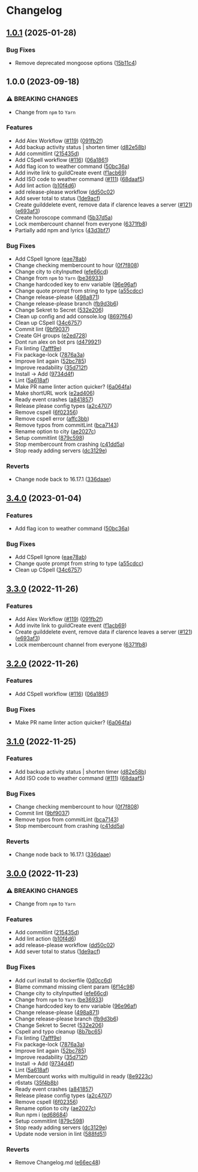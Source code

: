 # Changelog

## [1.0.1](https://github.com/Ki-er/Clarence-Bot/compare/v1.0.0...v1.0.1) (2025-01-28)


### Bug Fixes

* Remove deprecated mongoose options ([15b11c4](https://github.com/Ki-er/Clarence-Bot/commit/15b11c44c2be58d02b21e23ae62a4de9afe3eb13))

## 1.0.0 (2023-09-18)


### ⚠ BREAKING CHANGES

* Change from `npm` to `Yarn`

### Features

* Add Alex Workflow ([#119](https://github.com/KieranRobson/Clarence-Bot/issues/119)) ([091fb2f](https://github.com/KieranRobson/Clarence-Bot/commit/091fb2f109a12cf72347008369032fdf96cf2677))
* Add backup activity status | shorten timer ([d82e58b](https://github.com/KieranRobson/Clarence-Bot/commit/d82e58b1e379bb20eba2b736062152bc681d40a3))
* Add commitlint ([215435d](https://github.com/KieranRobson/Clarence-Bot/commit/215435d10e54549023f67ed2f12842274fe1c81e))
* Add CSpell workflow ([#116](https://github.com/KieranRobson/Clarence-Bot/issues/116)) ([06a1861](https://github.com/KieranRobson/Clarence-Bot/commit/06a186185c5d0a4c7cc6a6c76b50a088c235fa64))
* Add flag icon to weather command ([50bc36a](https://github.com/KieranRobson/Clarence-Bot/commit/50bc36a5cff1d66d0d2bfa621634606ac0e9405a))
* Add invite link to guildCreate event ([f1acb69](https://github.com/KieranRobson/Clarence-Bot/commit/f1acb69bac186ec9e4ca9291b125cc22fe4f583b))
* Add ISO code to weather command ([#111](https://github.com/KieranRobson/Clarence-Bot/issues/111)) ([68daaf5](https://github.com/KieranRobson/Clarence-Bot/commit/68daaf5d4183fedd3ce5d0c5f8b7fc2ed4198283))
* Add lint action ([b10f4d6](https://github.com/KieranRobson/Clarence-Bot/commit/b10f4d67467d50c05ea79b2b0ceb97c6ecb6b7b3))
* add release-please workflow ([dd50c02](https://github.com/KieranRobson/Clarence-Bot/commit/dd50c02a57f565b57bb1db495dbdb3a43608e897))
* Add sever total to status ([1de9acf](https://github.com/KieranRobson/Clarence-Bot/commit/1de9acfd3d3f59fe25581589bb943c389cc3fbc9))
* Create guilddelete event, remove data if clarence leaves a server ([#121](https://github.com/KieranRobson/Clarence-Bot/issues/121)) ([e693af3](https://github.com/KieranRobson/Clarence-Bot/commit/e693af3024feb2e1fc0053d93a2b609465a48c30))
* Create horoscope command ([5b37d5a](https://github.com/KieranRobson/Clarence-Bot/commit/5b37d5a2e93a973d75091b23400938dc21332a0e))
* Lock membercount channel from everyone ([6371fb8](https://github.com/KieranRobson/Clarence-Bot/commit/6371fb87663f755f5b23e66310b8f0c511ae8c66))
* Partially add npm and lyrics ([43d3bf7](https://github.com/KieranRobson/Clarence-Bot/commit/43d3bf77050572a5acc01da35dece5696cc52ce8))


### Bug Fixes

* Add CSpell Ignore ([eae78ab](https://github.com/KieranRobson/Clarence-Bot/commit/eae78ab31ced680ed5f91c5972c2d4eaa0945776))
* Change checking membercount to hour ([0f7f808](https://github.com/KieranRobson/Clarence-Bot/commit/0f7f80817682bd48abcce0530f28e9e14f9f435d))
* Change city to cityInputted ([efe66cd](https://github.com/KieranRobson/Clarence-Bot/commit/efe66cd7aebd4b60a49b76fc822bae2063c9aa5b))
* Change from `npm` to `Yarn` ([be36933](https://github.com/KieranRobson/Clarence-Bot/commit/be36933d178e9fa4d66bdab15d041ee575c5995e))
* Change hardcoded key to env variable ([96e96af](https://github.com/KieranRobson/Clarence-Bot/commit/96e96af07be181a9dd6619031cbf155d2cf323d5))
* Change quote prompt from string to type ([a55cdcc](https://github.com/KieranRobson/Clarence-Bot/commit/a55cdccc2e18b1a23d606f1e0c90fc3f23c881e4))
* Change release-please ([498a871](https://github.com/KieranRobson/Clarence-Bot/commit/498a871c1eedd10e7e017f16e0617600357296c3))
* Change release-please branch ([fb9d3b6](https://github.com/KieranRobson/Clarence-Bot/commit/fb9d3b683d1145b76bc7d7260a506dbdd667944f))
* Change Sekret to Secret ([532e206](https://github.com/KieranRobson/Clarence-Bot/commit/532e2061581602d5ab4ba10d7423fc765bf1e620))
* Clean up config and add console.log ([8697f64](https://github.com/KieranRobson/Clarence-Bot/commit/8697f64572d2c902be6d2e696cb9b4194f123da9))
* Clean up CSpell ([34c6757](https://github.com/KieranRobson/Clarence-Bot/commit/34c6757f1fe98bd1ec2c26ebd9cfe9990d5fbc60))
* Commit lint ([9bf9037](https://github.com/KieranRobson/Clarence-Bot/commit/9bf9037130536ac8187076494cd602b08e3db175))
* Create GH groups ([e2ed728](https://github.com/KieranRobson/Clarence-Bot/commit/e2ed728b02d9f9e59e9d06f2c31d63ed002170ac))
* Dont run alex on bot prs ([d479921](https://github.com/KieranRobson/Clarence-Bot/commit/d4799210d1ad0fe930e815e80dbcf582f187dcdc))
* Fix linting ([7afff9e](https://github.com/KieranRobson/Clarence-Bot/commit/7afff9eda09f3cf7ded818d6bee1023a44be05a1))
* Fix package-lock ([7876a3a](https://github.com/KieranRobson/Clarence-Bot/commit/7876a3a729fbadb52a3ab4338159ee8e70dab9b2))
* Improve lint again ([52bc785](https://github.com/KieranRobson/Clarence-Bot/commit/52bc7851021b571ab003f78fe7f67fca69aa77e1))
* Improve readability ([35d712f](https://github.com/KieranRobson/Clarence-Bot/commit/35d712f3fa3c1b02922b3d91eed165d39c1d0590))
* Install -&gt; Add ([9734d4f](https://github.com/KieranRobson/Clarence-Bot/commit/9734d4f110957d253d20743a612162bce8d5b55d))
* Lint ([5a618af](https://github.com/KieranRobson/Clarence-Bot/commit/5a618af71e27c73dc610c642d1a81ac3f6438b97))
* Make PR name linter action quicker? ([6a064fa](https://github.com/KieranRobson/Clarence-Bot/commit/6a064faab12281ac0c1f80c4c4f03f982eddf31e))
* Make shortURL work ([e2ad406](https://github.com/KieranRobson/Clarence-Bot/commit/e2ad406fd5c299512fc71ea303771a00372c95da))
* Ready event crashes ([a841857](https://github.com/KieranRobson/Clarence-Bot/commit/a8418572ca096e1cdbb552e25d42149df258e10e))
* Release please config types ([a2c4707](https://github.com/KieranRobson/Clarence-Bot/commit/a2c4707ad22376a334929f6ce92dd2a7052e551d))
* Remove cspell ([6f02356](https://github.com/KieranRobson/Clarence-Bot/commit/6f0235659420cee0ddf5a564bc18b931efc37d25))
* Remove cspell error ([affc3bb](https://github.com/KieranRobson/Clarence-Bot/commit/affc3bb9731a87f698db24e60190811d8e1d08d5))
* Remove typos from commitLint ([bca7143](https://github.com/KieranRobson/Clarence-Bot/commit/bca7143278ad147bc2c7e2982222fd7f0f0354db))
* Rename option to city ([ae2027c](https://github.com/KieranRobson/Clarence-Bot/commit/ae2027cb066d035ecb9527aef3fefdfd0ffde0f5))
* Setup commitlint ([879c598](https://github.com/KieranRobson/Clarence-Bot/commit/879c5983c4c4be8cd09ed4bb2e4cc3eb0c081363))
* Stop membercount from crashing ([c41dd5a](https://github.com/KieranRobson/Clarence-Bot/commit/c41dd5a83dbac3ee9b24308cebfbf71c978d5dd3))
* Stop ready adding servers ([dc3129e](https://github.com/KieranRobson/Clarence-Bot/commit/dc3129e5001c5b56210a76c2128a96a462aab408))


### Reverts

* Change node back to 16.17.1 ([336daae](https://github.com/KieranRobson/Clarence-Bot/commit/336daae9aabceab33cd48232720ecbacec982e73))

## [3.4.0](https://github.com/KieranRobson/Clarence-Bot/compare/v3.3.0...v3.4.0) (2023-01-04)


### Features

* Add flag icon to weather command ([50bc36a](https://github.com/KieranRobson/Clarence-Bot/commit/50bc36a5cff1d66d0d2bfa621634606ac0e9405a))


### Bug Fixes

* Add CSpell Ignore ([eae78ab](https://github.com/KieranRobson/Clarence-Bot/commit/eae78ab31ced680ed5f91c5972c2d4eaa0945776))
* Change quote prompt from string to type ([a55cdcc](https://github.com/KieranRobson/Clarence-Bot/commit/a55cdccc2e18b1a23d606f1e0c90fc3f23c881e4))
* Clean up CSpell ([34c6757](https://github.com/KieranRobson/Clarence-Bot/commit/34c6757f1fe98bd1ec2c26ebd9cfe9990d5fbc60))

## [3.3.0](https://github.com/KieranRobson/Clarence-Bot/compare/v3.2.0...v3.3.0) (2022-11-26)


### Features

* Add Alex Workflow ([#119](https://github.com/KieranRobson/Clarence-Bot/issues/119)) ([091fb2f](https://github.com/KieranRobson/Clarence-Bot/commit/091fb2f109a12cf72347008369032fdf96cf2677))
* Add invite link to guildCreate event ([f1acb69](https://github.com/KieranRobson/Clarence-Bot/commit/f1acb69bac186ec9e4ca9291b125cc22fe4f583b))
* Create guilddelete event, remove data if clarence leaves a server ([#121](https://github.com/KieranRobson/Clarence-Bot/issues/121)) ([e693af3](https://github.com/KieranRobson/Clarence-Bot/commit/e693af3024feb2e1fc0053d93a2b609465a48c30))
* Lock membercount channel from everyone ([6371fb8](https://github.com/KieranRobson/Clarence-Bot/commit/6371fb87663f755f5b23e66310b8f0c511ae8c66))

## [3.2.0](https://github.com/KieranRobson/Clarence-Bot/compare/v3.1.0...v3.2.0) (2022-11-26)


### Features

* Add CSpell workflow ([#116](https://github.com/KieranRobson/Clarence-Bot/issues/116)) ([06a1861](https://github.com/KieranRobson/Clarence-Bot/commit/06a186185c5d0a4c7cc6a6c76b50a088c235fa64))


### Bug Fixes

* Make PR name linter action quicker? ([6a064fa](https://github.com/KieranRobson/Clarence-Bot/commit/6a064faab12281ac0c1f80c4c4f03f982eddf31e))

## [3.1.0](https://github.com/KieranRobson/Clarence-Bot/compare/v3.0.0...v3.1.0) (2022-11-25)


### Features

* Add backup activity status | shorten timer ([d82e58b](https://github.com/KieranRobson/Clarence-Bot/commit/d82e58b1e379bb20eba2b736062152bc681d40a3))
* Add ISO code to weather command ([#111](https://github.com/KieranRobson/Clarence-Bot/issues/111)) ([68daaf5](https://github.com/KieranRobson/Clarence-Bot/commit/68daaf5d4183fedd3ce5d0c5f8b7fc2ed4198283))


### Bug Fixes

* Change checking membercount to hour ([0f7f808](https://github.com/KieranRobson/Clarence-Bot/commit/0f7f80817682bd48abcce0530f28e9e14f9f435d))
* Commit lint ([9bf9037](https://github.com/KieranRobson/Clarence-Bot/commit/9bf9037130536ac8187076494cd602b08e3db175))
* Remove typos from commitLint ([bca7143](https://github.com/KieranRobson/Clarence-Bot/commit/bca7143278ad147bc2c7e2982222fd7f0f0354db))
* Stop membercount from crashing ([c41dd5a](https://github.com/KieranRobson/Clarence-Bot/commit/c41dd5a83dbac3ee9b24308cebfbf71c978d5dd3))


### Reverts

* Change node back to 16.17.1 ([336daae](https://github.com/KieranRobson/Clarence-Bot/commit/336daae9aabceab33cd48232720ecbacec982e73))

## [3.0.0](https://github.com/KieranRobson/Clarence-Bot/compare/v2.6.1...v3.0.0) (2022-11-23)

### ⚠ BREAKING CHANGES

- Change from `npm` to `Yarn`

### Features

- Add commitlint ([215435d](https://github.com/KieranRobson/Clarence-Bot/commit/215435d10e54549023f67ed2f12842274fe1c81e))
- Add lint action ([b10f4d6](https://github.com/KieranRobson/Clarence-Bot/commit/b10f4d67467d50c05ea79b2b0ceb97c6ecb6b7b3))
- add release-please workflow ([dd50c02](https://github.com/KieranRobson/Clarence-Bot/commit/dd50c02a57f565b57bb1db495dbdb3a43608e897))
- Add sever total to status ([1de9acf](https://github.com/KieranRobson/Clarence-Bot/commit/1de9acfd3d3f59fe25581589bb943c389cc3fbc9))

### Bug Fixes

- Add curl install to dockerfile ([0d0cc6d](https://github.com/KieranRobson/Clarence-Bot/commit/0d0cc6d30d4f865f23bc46f2fd71312b2c5431cb))
- Blame command missing client param ([6f14c98](https://github.com/KieranRobson/Clarence-Bot/commit/6f14c983153d119d4e5be29a96fdd7e0831c1a50))
- Change city to cityInputted ([efe66cd](https://github.com/KieranRobson/Clarence-Bot/commit/efe66cd7aebd4b60a49b76fc822bae2063c9aa5b))
- Change from `npm` to `Yarn` ([be36933](https://github.com/KieranRobson/Clarence-Bot/commit/be36933d178e9fa4d66bdab15d041ee575c5995e))
- Change hardcoded key to env variable ([96e96af](https://github.com/KieranRobson/Clarence-Bot/commit/96e96af07be181a9dd6619031cbf155d2cf323d5))
- Change release-please ([498a871](https://github.com/KieranRobson/Clarence-Bot/commit/498a871c1eedd10e7e017f16e0617600357296c3))
- Change release-please branch ([fb9d3b6](https://github.com/KieranRobson/Clarence-Bot/commit/fb9d3b683d1145b76bc7d7260a506dbdd667944f))
- Change Sekret to Secret ([532e206](https://github.com/KieranRobson/Clarence-Bot/commit/532e2061581602d5ab4ba10d7423fc765bf1e620))
- Cspell and typo cleanup ([8b7bc65](https://github.com/KieranRobson/Clarence-Bot/commit/8b7bc65fd1d0dab042cd66b4a8a058b3a65441d4))
- Fix linting ([7afff9e](https://github.com/KieranRobson/Clarence-Bot/commit/7afff9eda09f3cf7ded818d6bee1023a44be05a1))
- Fix package-lock ([7876a3a](https://github.com/KieranRobson/Clarence-Bot/commit/7876a3a729fbadb52a3ab4338159ee8e70dab9b2))
- Improve lint again ([52bc785](https://github.com/KieranRobson/Clarence-Bot/commit/52bc7851021b571ab003f78fe7f67fca69aa77e1))
- Improve readability ([35d712f](https://github.com/KieranRobson/Clarence-Bot/commit/35d712f3fa3c1b02922b3d91eed165d39c1d0590))
- Install -&gt; Add ([9734d4f](https://github.com/KieranRobson/Clarence-Bot/commit/9734d4f110957d253d20743a612162bce8d5b55d))
- Lint ([5a618af](https://github.com/KieranRobson/Clarence-Bot/commit/5a618af71e27c73dc610c642d1a81ac3f6438b97))
- Membercount works with multiguild in ready ([8e9223c](https://github.com/KieranRobson/Clarence-Bot/commit/8e9223c992a933ec92b5682efd76fcb4cebde433))
- r6stats ([35f4b8b](https://github.com/KieranRobson/Clarence-Bot/commit/35f4b8bb276c38682c4547101623061d8aab77c9))
- Ready event crashes ([a841857](https://github.com/KieranRobson/Clarence-Bot/commit/a8418572ca096e1cdbb552e25d42149df258e10e))
- Release please config types ([a2c4707](https://github.com/KieranRobson/Clarence-Bot/commit/a2c4707ad22376a334929f6ce92dd2a7052e551d))
- Remove cspell ([6f02356](https://github.com/KieranRobson/Clarence-Bot/commit/6f0235659420cee0ddf5a564bc18b931efc37d25))
- Rename option to city ([ae2027c](https://github.com/KieranRobson/Clarence-Bot/commit/ae2027cb066d035ecb9527aef3fefdfd0ffde0f5))
- Run npm i ([ed68684](https://github.com/KieranRobson/Clarence-Bot/commit/ed6868462f751fb425b4dd1f0dcfa1160eba89ab))
- Setup commitlint ([879c598](https://github.com/KieranRobson/Clarence-Bot/commit/879c5983c4c4be8cd09ed4bb2e4cc3eb0c081363))
- Stop ready adding servers ([dc3129e](https://github.com/KieranRobson/Clarence-Bot/commit/dc3129e5001c5b56210a76c2128a96a462aab408))
- Update node version in lint ([588fd51](https://github.com/KieranRobson/Clarence-Bot/commit/588fd5171f142234f6fcd915ab0039e93076ecb3))

### Reverts

- Remove Changelog.md ([e66ec48](https://github.com/KieranRobson/Clarence-Bot/commit/e66ec481734e58634aa70b9b4cdba55092dffcd4))

